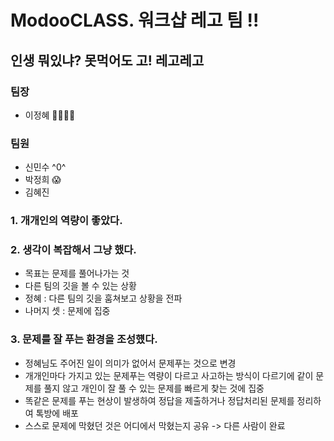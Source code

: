 

# ModooCLASS. 워크샵 레고 팀 !!

## 인생 뭐있냐? 못먹어도 고! 레고레고

### 팀장
- 이정혜 👏🏻👏🏻

### 팀원
- 신민수 ^0^
- 박정희 😱
- 김혜진


### 1. 개개인의 역량이 좋았다.

### 2. 생각이 복잡해서 그냥 했다.
- 목표는 문제를 풀어나가는 것
- 다른 팀의 깃을 볼 수 있는 상황
- 정혜 : 다른 팀의 깃을 훔쳐보고 상황을 전파
- 나머지 셋 : 문제에 집중

### 3. 문제를 잘 푸는 환경을 조성헀다.
- 정혜님도 주어진 일이 의미가 없어서 문제푸는 것으로 변경
- 개개인마다 가지고 있는 문제푸는 역량이 다르고 사고하는 방식이 다르기에 같이 문제를 풀지 않고 개인이 잘 풀 수 있는 문제를 빠르게 찾는 것에 집중
- 똑같은 문제를 푸는 현상이 발생하여 정답을 제출하거나 정답처리된 문제를 정리하여 톡방에 배포
- 스스로 문제에 막혔던 것은 어디에서 막혔는지 공유 -> 다른 사람이 완료
